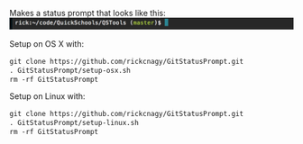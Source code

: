Makes a status prompt that looks like this:
![Prompt example](example.png)

Setup on OS X with:
```
git clone https://github.com/rickcnagy/GitStatusPrompt.git
. GitStatusPrompt/setup-osx.sh
rm -rf GitStatusPrompt
```

Setup on Linux with:
```
git clone https://github.com/rickcnagy/GitStatusPrompt.git
. GitStatusPrompt/setup-linux.sh
rm -rf GitStatusPrompt
```
